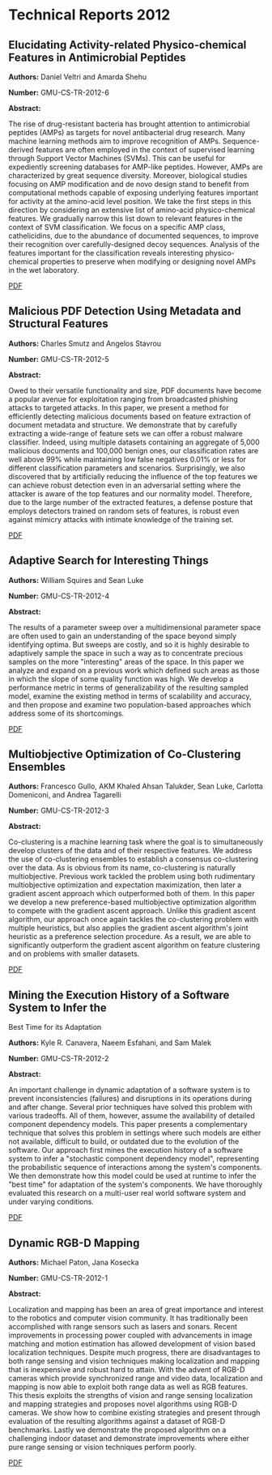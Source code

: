 # Technical Reports 2012

## Elucidating Activity-related Physico-chemical Features in Antimicrobial Peptides

**Authors:** Daniel Veltri and Amarda Shehu

**Number:** GMU-CS-TR-2012-6

**Abstract:**

The rise of drug-resistant bacteria has brought attention to antimicrobial peptides (AMPs) as targets for novel antibacterial drug research. Many machine learning methods aim to improve recognition of AMPs. Sequence-derived features are often employed in the context of supervised learning through Support Vector Machines (SVMs). This can be useful for expediently screening databases for AMP-like peptides. However, AMPs are characterized by great sequence diversity. Moreover, biological studies focusing on AMP modification and de novo design stand to benefit from computational methods capable of exposing underlying features important for activity at the amino-acid level position. We take the first steps in this direction by considering an extensive list of amino-acid physico-chemical features. We gradually narrow this list down to relevant features in the context of SVM classification. We focus on a specific AMP class, cathelicidins, due to the abundance of documented sequences, to improve their recognition over carefully-designed decoy sequences. Analysis of the features important for the classification reveals interesting physico-chemical properties to preserve when modifying or designing novel AMPs in the wet laboratory.

[PDF](../pdfs/2012/GMU-CS-TR-2012-6.pdf)

## Malicious PDF Detection Using Metadata and Structural Features

**Authors:** Charles Smutz and Angelos Stavrou

**Number:** GMU-CS-TR-2012-5

**Abstract:**

Owed to their versatile functionality and size, PDF documents have become a popular avenue for exploitation ranging from broadcasted phishing attacks to targeted attacks. In this paper, we present a method for efficiently detecting malicious documents based on feature extraction of document metadata and structure. We demonstrate that by carefully extracting a wide-range of feature sets we can offer a robust malware classifier. Indeed, using multiple datasets containing an aggregate of 5,000 malicious documents and 100,000 benign ones, our classification rates are well above 99% while maintaining low false negatives 0.01% or less for different classification parameters and scenarios. Surprisingly, we also discovered that by artificially reducing the influence of the top features we can achieve robust detection even in an adversarial setting where the attacker is aware of the top features and our normality model. Therefore, due to the large number of the extracted features, a defense posture that employs detectors trained on random sets of features, is robust even against mimicry attacks with intimate knowledge of the training set.

[PDF](../pdfs/2012/GMU-CS-TR-2012-5.pdf)

## Adaptive Search for Interesting Things

**Authors:** William Squires and Sean Luke

**Number:** GMU-CS-TR-2012-4

**Abstract:**

The results of a parameter sweep over a multidimensional parameter space are often used to gain an understanding of the space beyond simply identifying optima.  But sweeps are costly, and so it is highly desirable to adaptively sample the space in such a way as to concentrate precious samples on the more "interesting" areas of the space.  In this paper we analyze and expand on a previous work which defined such areas as those in which the slope of some quality function was high.  We develop a performance metric in terms of generalizability of the resulting sampled model, examine the existing method in terms of scalability and accuracy, and then propose and examine two population-based approaches which address some of its shortcomings.

[PDF](../pdfs/2012/GMU-CS-TR-2012-4.pdf)

## Multiobjective Optimization of Co-Clustering Ensembles

**Authors:** Francesco Gullo, AKM Khaled Ahsan Talukder, Sean
 Luke, Carlotta Domeniconi, and Andrea Tagarelli

**Number:** GMU-CS-TR-2012-3

**Abstract:**

Co-clustering is a machine learning task where the goal is to simultaneously develop clusters of the data and of their respective features.  We address the use of co-clustering ensembles to establish a consensus co-clustering over the data.  As is obvious from its name, co-clustering is naturally multiobjective.  Previous work tackled the problem using both rudimentary multiobjective optimization and expectation maximization, then later a gradient ascent approach which outperformed both of them.  In this paper we develop a new preference-based multiobjective optimization algorithm to compete with the gradient ascent approach.  Unlike this gradient ascent algorithm, our approach once again tackles the co-clustering problem with multiple heuristics, but also applies the gradient ascent algorithm's joint heuristic as a preference selection procedure.  As a result, we are able to significantly outperform the gradient ascent algorithm on feature clustering and on problems with smaller datasets.

[PDF](../pdfs/2012/GMU-CS-TR-2012-3.pdf)

## Mining the Execution History of a Software System to Infer the 
Best Time for its Adaptation

**Authors:** Kyle R. Canavera, Naeem Esfahani, and Sam Malek

**Number:** GMU-CS-TR-2012-2

**Abstract:**

An important challenge in dynamic adaptation of a software system is to prevent inconsistencies (failures) and disruptions in its operations during and after change. Several prior techniques have solved this problem with various tradeoffs. All of them, however, assume the availability of detailed component dependency models. This paper presents a complementary technique that solves this problem in settings where such models are either not available, difficult to build, or outdated due to the evolution of the software. Our approach first mines the execution history of a software system to infer a "stochastic component dependency model", representing the probabilistic sequence of interactions among the system's components. We then demonstrate how this model could be used at runtime to infer the "best time" for adaptation of the system's components. We have thoroughly evaluated this research on a multi-user real world software system and under varying conditions.

[PDF](../pdfs/2012/GMU-CS-TR-2012-2.pdf)

## Dynamic RGB-D Mapping

**Authors:** Michael Paton, Jana Kosecka

**Number:** GMU-CS-TR-2012-1

**Abstract:**

Localization and mapping has been an area of great importance and interest to the robotics and computer vision community.  It has traditionally been accomplished with range sensors such as lasers and sonars. Recent improvements in processing power coupled with advancements in image matching and motion estimation has allowed development of vision based localization techniques. Despite much progress, there are disadvantages to both range sensing and vision techniques making localization and mapping that is inexpensive and robust hard to attain. With the advent of RGB-D cameras which provide synchronized range and video data, localization and mapping is now able to exploit both range data as well as RGB features. This thesis exploits the strengths of vision and range sensing localization and mapping strategies and proposes novel algorithms using RGB-D cameras. We show how to combine existing strategies and present through evaluation of the resulting algorithms against a dataset of RGB-D benchmarks. Lastly we demonstrate the proposed algorithm on a challenging indoor dataset and demonstrate improvements where either pure range sensing or vision techniques perform poorly.

[PDF](../pdfs/2012/GMU-CS-TR-2012-1.pdf)

